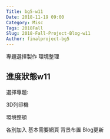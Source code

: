 ```yaml
---
Title: bg5-w11
Date: 2018-11-19 09:00
Category: Misc
Tags: 2018Fall
Slug: 2018-Fall-Project-Blog-w11
Author: finalproject-bg5
---
```


專題選擇製作  環境整理

<!-- PELICAN_END_SUMMARY -->

進度狀態w11
----

選擇專題:

3D列印機

環境整頓

各別加入   基本需要網頁  背景布置  Blog更新




